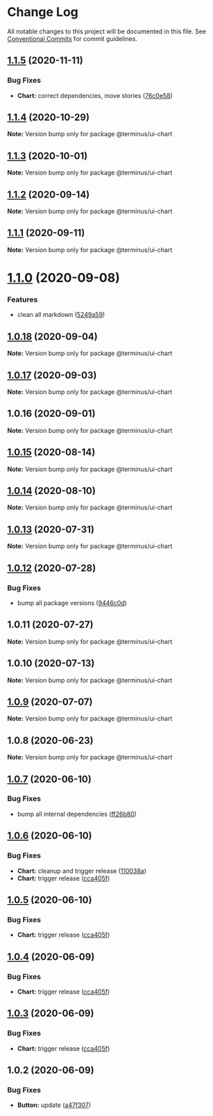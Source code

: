 # Change Log

All notable changes to this project will be documented in this file.
See [Conventional Commits](https://conventionalcommits.org) for commit guidelines.

## [1.1.5](https://github.com/GetTerminus/terminus-oss/compare/@terminus/ui-chart@1.1.4...@terminus/ui-chart@1.1.5) (2020-11-11)


### Bug Fixes

* **Chart:** correct dependencies, move stories ([76c0e58](https://github.com/GetTerminus/terminus-oss/commit/76c0e58874e7ab0211f97e154c8168cda2bed066))





## [1.1.4](https://github.com/GetTerminus/terminus-oss/compare/@terminus/ui-chart@1.1.3...@terminus/ui-chart@1.1.4) (2020-10-29)

**Note:** Version bump only for package @terminus/ui-chart





## [1.1.3](https://github.com/GetTerminus/terminus-oss/compare/@terminus/ui-chart@1.1.2...@terminus/ui-chart@1.1.3) (2020-10-01)

**Note:** Version bump only for package @terminus/ui-chart





## [1.1.2](https://github.com/GetTerminus/terminus-oss/compare/@terminus/ui-chart@1.1.1...@terminus/ui-chart@1.1.2) (2020-09-14)

**Note:** Version bump only for package @terminus/ui-chart





## [1.1.1](https://github.com/GetTerminus/terminus-oss/compare/@terminus/ui-chart@1.1.0...@terminus/ui-chart@1.1.1) (2020-09-11)

**Note:** Version bump only for package @terminus/ui-chart





# [1.1.0](https://github.com/GetTerminus/terminus-oss/compare/@terminus/ui-chart@1.0.18...@terminus/ui-chart@1.1.0) (2020-09-08)


### Features

* clean all markdown ([5249a59](https://github.com/GetTerminus/terminus-oss/commit/5249a59486be63b6d9a0be7a801defb9b6adcedc))





## [1.0.18](https://github.com/GetTerminus/terminus-oss/compare/@terminus/ui-chart@1.0.17...@terminus/ui-chart@1.0.18) (2020-09-04)

**Note:** Version bump only for package @terminus/ui-chart





## [1.0.17](https://github.com/GetTerminus/terminus-oss/compare/@terminus/ui-chart@1.0.16...@terminus/ui-chart@1.0.17) (2020-09-03)

**Note:** Version bump only for package @terminus/ui-chart

## 1.0.16 (2020-09-01)

**Note:** Version bump only for package @terminus/ui-chart

## [1.0.15](https://github.com/GetTerminus/terminus-oss/compare/@terminus/ui-chart@1.0.14...@terminus/ui-chart@1.0.15) (2020-08-14)

**Note:** Version bump only for package @terminus/ui-chart

## [1.0.14](https://github.com/GetTerminus/terminus-oss/compare/@terminus/ui-chart@1.0.13...@terminus/ui-chart@1.0.14) (2020-08-10)

**Note:** Version bump only for package @terminus/ui-chart

## [1.0.13](https://github.com/GetTerminus/terminus-oss/compare/@terminus/ui-chart@1.0.12...@terminus/ui-chart@1.0.13) (2020-07-31)

**Note:** Version bump only for package @terminus/ui-chart

## [1.0.12](https://github.com/GetTerminus/terminus-oss/compare/@terminus/ui-chart@1.0.11...@terminus/ui-chart@1.0.12) (2020-07-28)

### Bug Fixes

* bump all package versions ([9446c0d](https://github.com/GetTerminus/terminus-oss/commit/9446c0d5cde3bd693cfba7cabbfd2db443a47b00))

## 1.0.11 (2020-07-27)

**Note:** Version bump only for package @terminus/ui-chart

## 1.0.10 (2020-07-13)

**Note:** Version bump only for package @terminus/ui-chart

## [1.0.9](https://github.com/GetTerminus/terminus-oss/compare/@terminus/ui-chart@1.0.8...@terminus/ui-chart@1.0.9) (2020-07-07)

**Note:** Version bump only for package @terminus/ui-chart

## 1.0.8 (2020-06-23)

**Note:** Version bump only for package @terminus/ui-chart

## [1.0.7](https://github.com/GetTerminus/terminus-oss/compare/@terminus/ui-chart@1.0.6...@terminus/ui-chart@1.0.7) (2020-06-10)

### Bug Fixes

* bump all internal dependencies ([ff26b80](https://github.com/GetTerminus/terminus-oss/commit/ff26b806bb599401f006996be5b567a378e68ef3))

## [1.0.6](https://github.com/GetTerminus/terminus-oss/compare/@terminus/ui-chart@1.0.2...@terminus/ui-chart@1.0.6) (2020-06-10)

### Bug Fixes

* **Chart:** cleanup and trigger release ([110038a](https://github.com/GetTerminus/terminus-oss/commit/110038a76acef38dda3d2cdc4478c1690048424a))
* **Chart:** trigger release ([cca405f](https://github.com/GetTerminus/terminus-oss/commit/cca405f43f5383f51fa5feb04db556564bccfb57))

## [1.0.5](https://github.com/GetTerminus/terminus-oss/compare/@terminus/ui-chart@1.0.2...@terminus/ui-chart@1.0.5) (2020-06-10)

### Bug Fixes

* **Chart:** trigger release ([cca405f](https://github.com/GetTerminus/terminus-oss/commit/cca405f43f5383f51fa5feb04db556564bccfb57))

## [1.0.4](https://github.com/GetTerminus/terminus-oss/compare/@terminus/ui-chart@1.0.2...@terminus/ui-chart@1.0.4) (2020-06-09)

### Bug Fixes

* **Chart:** trigger release ([cca405f](https://github.com/GetTerminus/terminus-oss/commit/cca405f43f5383f51fa5feb04db556564bccfb57))

## [1.0.3](https://github.com/GetTerminus/terminus-oss/compare/@terminus/ui-chart@1.0.2...@terminus/ui-chart@1.0.3) (2020-06-09)

### Bug Fixes

* **Chart:** trigger release ([cca405f](https://github.com/GetTerminus/terminus-oss/commit/cca405f43f5383f51fa5feb04db556564bccfb57))

## 1.0.2 (2020-06-09)

### Bug Fixes

* **Button:** update ([a47f307](https://github.com/GetTerminus/terminus-oss/commit/a47f30757b9216d6ee76788c117e76eacf5289e5))
